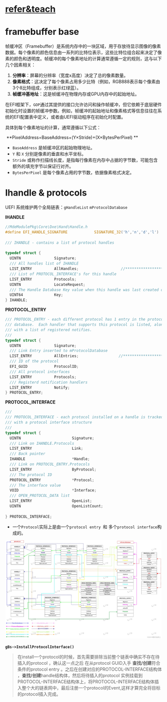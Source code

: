 # [refer&teach ](https://github.com/kagurazakakotori/ubmp-cn-code)

# framebuffer base

帧缓冲区（Framebuffer）是系统内存中的一块区域，用于存放待显示图像的像素数据。每个像素的颜色信息由一系列的比特位表示，这些比特位组合起来决定了像素的颜色和透明度。帧缓冲的每个像素地址的计算通常遵循一定的规则，这与以下几个因素相关：

1. **分辨率**：屏幕的分辨率（宽度x高度）决定了总的像素数量。
2. **像素格式**：这决定了每个像素占用多少比特（例如，RGB888表示每个像素由3个8比特组成，分别表示红绿蓝）。
3. **帧缓冲基地址**：这是帧缓冲在物理内存或GPU内存中的起始地址。

在EFI框架下，`GOP`通过其提供的接口允许访问和操作帧缓冲，但它依赖于底层硬件初始化时设置的帧缓冲参数。例如，帧缓冲的起始地址和像素格式等信息往往在系统的EFI配置表中定义，或者由UEFI驱动程序在初始化时配置。

具体到每个像素地址的计算，通常遵循以下公式：

​									**PixelAddress=BaseAddress+(Y×Stride)+(X×BytesPerPixel) **

- `BaseAddress` 是帧缓冲区的起始物理地址。
- `Y` 和 `X` 分别是像素的垂直和水平坐标。
- `Stride` 或称作扫描线长度，是指每行像素在内存中占据的字节数，可能包含额外的填充字节以保证行对齐。
- `BytesPerPixel` 是每个像素占用的字节数，依据像素格式决定。



# Ihandle & protocols

UEFI 系统维护两个全局链表：`gHandleList` `mProtocolDatabase`

**IHANDLE**

```c
//MdeModulePkg\Core\Dxe\Hand\Handle.h
#define EFI_HANDLE_SIGNATURE            SIGNATURE_32('h','n','d','l')

/// IHANDLE - contains a list of protocol handles

typedef struct {
  UINTN               Signature;
  /// All handles list of IHANDLE
  LIST_ENTRY          AllHandles;        			//********************* LINK gHandleList
  /// List of PROTOCOL_INTERFACE's for this handle
  LIST_ENTRY          Protocols;
  UINTN               LocateRequest;
  /// The Handle Database Key value when this handle was last created or modified
  UINT64              Key;
} IHANDLE;
```

**PROTOCOL_ENTRY**

```c
/// PROTOCOL_ENTRY - each different protocol has 1 entry in the protocol
/// database.  Each handler that supports this protocol is listed, along
/// with a list of registered notifies.
///
typedef struct {
  UINTN               Signature;
  /// Link Entry inserted to mProtocolDatabase
  LIST_ENTRY          AllEntries;                  //********************* LINK mProtocolDatabase
  /// ID of the protocol
  EFI_GUID            ProtocolID;
  /// All protocol interfaces
  LIST_ENTRY          Protocols;
  /// Registerd notification handlers
  LIST_ENTRY          Notify;
} PROTOCOL_ENTRY;
```

**PROTOCOL_INTERFACE**

```c
///
/// PROTOCOL_INTERFACE - each protocol installed on a handle is tracked
/// with a protocol interface structure
///
typedef struct {
  UINTN                       Signature;
  /// Link on IHANDLE.Protocols
  LIST_ENTRY                  Link;
  /// Back pointer
  IHANDLE                     *Handle;
  /// Link on PROTOCOL_ENTRY.Protocols
  LIST_ENTRY                  ByProtocol;
  /// The protocol ID
  PROTOCOL_ENTRY              *Protocol;
  /// The interface value
  VOID                        *Interface;
  /// OPEN_PROTOCOL_DATA list
  LIST_ENTRY                  OpenList;
  UINTN                       OpenListCount;

} PROTOCOL_INTERFACE;
```

* 一个`Protocol`实际上是由一个`protocol entry `和 多个`protocol interface`构成的。

![link](./image/GOPhandle&protocols.jpeg)

**`gBs->InstallProtocolInterface()`**

> 在install一个protocol的时候，首先需要排除当前整个链表中确实不存在待插入的protocol ，确认这一点之后 在从protocol GUID入手 **查找/创建**符合条件的protocol entry 。之后在创建对应的PROTOCOL-INTERFACE结构体 ，**查找/创建**handle结构体，然后将待插入的protocol 实例挂载到PROTOCOL-INTERFACE结构体上，将PROTOCOL-INTERFACE结构体插入整个大的链表网中，最后注册一个protocol的Event,这样才算完全将目标的protocol插入完成。